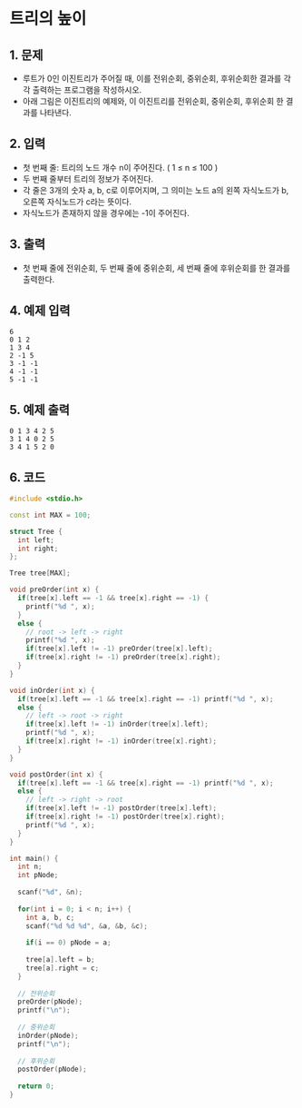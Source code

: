 # 트리의 높이

## 1. 문제
- 루트가 0인 이진트리가 주어질 때, 이를 전위순회, 중위순회, 후위순회한 결과를 각각 출력하는 프로그램을 작성하시오.
- 아래 그림은 이진트리의 예제와, 이 이진트리를 전위순회, 중위순회, 후위순회 한 결과를 나타낸다.

## 2. 입력

- 첫 번째 줄: 트리의 노드 개수 n이 주어진다. ( 1 ≤ n ≤ 100 )
- 두 번째 줄부터 트리의 정보가 주어진다.
- 각 줄은 3개의 숫자 a, b, c로 이루어지며, 그 의미는 노드 a의 왼쪽 자식노드가 b, 오른쪽 자식노드가 c라는 뜻이다.
- 자식노드가 존재하지 않을 경우에는 -1이 주어진다.

## 3. 출력
- 첫 번째 줄에 전위순회, 두 번째 줄에 중위순회, 세 번째 줄에 후위순회를 한 결과를 출력한다.

## 4. 예제 입력
```
6
0 1 2
1 3 4
2 -1 5
3 -1 -1
4 -1 -1
5 -1 -1
```

## 5. 예제 출력
```
0 1 3 4 2 5
3 1 4 0 2 5
3 4 1 5 2 0
```

## 6. 코드

```c++
#include <stdio.h>

const int MAX = 100;

struct Tree {
  int left;
  int right;
};

Tree tree[MAX];

void preOrder(int x) {
  if(tree[x].left == -1 && tree[x].right == -1) {
    printf("%d ", x);
  }
  else {
    // root -> left -> right
    printf("%d ", x);
    if(tree[x].left != -1) preOrder(tree[x].left);
    if(tree[x].right != -1) preOrder(tree[x].right);
  }
}

void inOrder(int x) {
  if(tree[x].left == -1 && tree[x].right == -1) printf("%d ", x);
  else {
    // left -> root -> right
    if(tree[x].left != -1) inOrder(tree[x].left);
    printf("%d ", x);
    if(tree[x].right != -1) inOrder(tree[x].right);
  }
}

void postOrder(int x) {
  if(tree[x].left == -1 && tree[x].right == -1) printf("%d ", x);
  else {
    // left -> right -> root
    if(tree[x].left != -1) postOrder(tree[x].left);
    if(tree[x].right != -1) postOrder(tree[x].right);
    printf("%d ", x);
  }
}

int main() {
  int n;
  int pNode;
  
  scanf("%d", &n);
  
  for(int i = 0; i < n; i++) {
    int a, b, c;
    scanf("%d %d %d", &a, &b, &c);
    
    if(i == 0) pNode = a;
    
    tree[a].left = b;
    tree[a].right = c;
  }
  
  // 전위순회
  preOrder(pNode);
  printf("\n");
  
  // 중위순회
  inOrder(pNode);
  printf("\n");
  
  // 후위순회
  postOrder(pNode);
  
  return 0;
}
```
